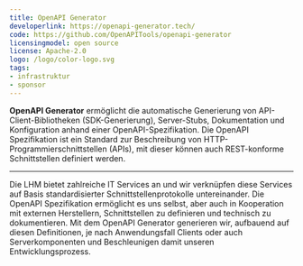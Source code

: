 ```yaml
---
title: OpenAPI Generator
developerlink: https://openapi-generator.tech/
code: https://github.com/OpenAPITools/openapi-generator
licensingmodel: open source
license: Apache-2.0
logo: /logo/color-logo.svg
tags:
- infrastruktur
- sponsor
---
```

__OpenAPI Generator__ ermöglicht die automatische Generierung von API-Client-Bibliotheken (SDK-Generierung), Server-Stubs, Dokumentation und Konfiguration anhand einer OpenAPI-Spezifikation.
Die OpenAPI Spezifikation ist ein Standard zur Beschreibung von HTTP-Programmierschnittstellen (APIs), mit dieser können auch REST-konforme Schnittstellen definiert werden.

---

Die LHM bietet zahlreiche IT Services an und wir verknüpfen diese Services auf Basis standardisierter Schnittstellenprotokolle untereinander.
Die OpenAPI Spezifikation ermöglicht es uns selbst, aber auch in Kooperation mit externen Herstellern, Schnittstellen zu definieren und technisch zu dokumentieren.
Mit dem OpenAPI Generator generieren wir, aufbauend auf diesen Definitionen, je nach Anwendungsfall Clients oder auch Serverkomponenten und Beschleunigen damit unseren Entwicklungsprozess.
